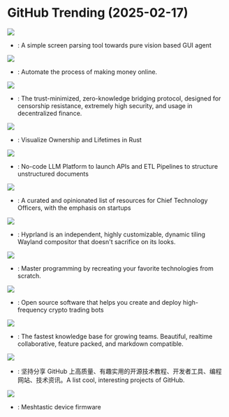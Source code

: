 # GitHub Trending (2025-02-17)

![](https://img.shields.io/badge/Jupyter%20Notebook-New%202-green?style=flat-square&logo=appveyor)
- [](https://github.comundefined): A simple screen parsing tool towards pure vision based GUI agent

![](https://img.shields.io/badge/Python-New%20464-green?style=flat-square&logo=appveyor)
- [](https://github.comundefined): Automate the process of making money online.

![](https://img.shields.io/badge/Rust-New%201-green?style=flat-square&logo=appveyor)
- [](https://github.comundefined): The trust-minimized, zero-knowledge bridging protocol, designed for censorship resistance, extremely high security, and usage in decentralized finance.

![](https://img.shields.io/badge/Rust-New%20530-green?style=flat-square&logo=appveyor)
- [](https://github.comundefined): Visualize Ownership and Lifetimes in Rust

![](https://img.shields.io/badge/Python-New%20174-green?style=flat-square&logo=appveyor)
- [](https://github.comundefined): No-code LLM Platform to launch APIs and ETL Pipelines to structure unstructured documents

![](https://img.shields.io/badge/none-New%20747-green?style=flat-square&logo=appveyor)
- [](https://github.comundefined): A curated and opinionated list of resources for Chief Technology Officers, with the emphasis on startups

![](https://img.shields.io/badge/C%2B%2B-New%2041-green?style=flat-square&logo=appveyor)
- [](https://github.comundefined): Hyprland is an independent, highly customizable, dynamic tiling Wayland compositor that doesn't sacrifice on its looks.

![](https://img.shields.io/badge/Markdown-New%201-green?style=flat-square&logo=appveyor)
- [](https://github.comundefined): Master programming by recreating your favorite technologies from scratch.

![](https://img.shields.io/badge/Python-New%20160-green?style=flat-square&logo=appveyor)
- [](https://github.comundefined): Open source software that helps you create and deploy high-frequency crypto trading bots

![](https://img.shields.io/badge/TypeScript-New%2073-green?style=flat-square&logo=appveyor)
- [](https://github.comundefined): The fastest knowledge base for growing teams. Beautiful, realtime collaborative, feature packed, and markdown compatible.

![](https://img.shields.io/badge/none-New%20380-green?style=flat-square&logo=appveyor)
- [](https://github.comundefined): 坚持分享 GitHub 上高质量、有趣实用的开源技术教程、开发者工具、编程网站、技术资讯。A list cool, interesting projects of GitHub.

![](https://img.shields.io/badge/C%2B%2B-New%2024-green?style=flat-square&logo=appveyor)
- [](https://github.comundefined): Meshtastic device firmware

